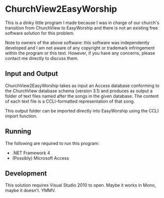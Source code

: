 ChurchView2EasyWorship
======================

This is a dinky little program I made because I was in charge of our church's transition from ChurchView to EasyWorship and there is not an existing free software solution for this problem.

Note to owners of the above software: this software was independently developed and I am not aware of any copyright or trademark infringement within the program or this text. However, if you have any concerns, please contact me directly to discuss them.

Input and Output
----------------

ChurchView2EasyWorship takes as input an Access database conforming to the ChurchView database schema (version 3.1) and produces as output a folder of text files named after the songs in the given database. The content of each text file is a CCLI-formatted representation of that song.

This output folder can be imported directly into EasyWorship using the CCLI import function.

Running
-------

The following are required to run this program:
 * .NET Framework 4
 * (Possibly) Microsoft Access

Development
-----------

This solution requires Visual Studio 2010 to open. Maybe it works in Mono, maybe it doesn't. YMMV.

